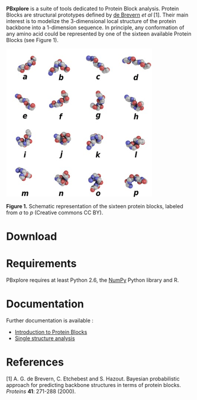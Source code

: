 **PBxplore** is a suite of tools dedicated to Protein Block analysis. Protein Blocks are structural prototypes defined by [de Brevern](http://www.dsimb.inserm.fr/~debrevern/index.php) *et al* [1]. Their main interest is to modelize the 3-dimensional local structure of the protein backbone into a 1-dimension sequence. In principle, any conformation of any amino acid could be represented by one of the sixteen available Protein Blocks (see Figure 1).

![PBs](doc/img/PBs.jpg "PBs")

**Figure 1.** Schematic representation of the sixteen protein blocks, labeled from *a* to *p* (Creative commons CC BY).

# Download

# Requirements
PBxplore requires at least Python 2.6, the [NumPy](http://numpy.scipy.org/ "NumPy") Python library and R.

# Documentation

Further documentation is available :

* [Introduction to Protein Blocks](doc/intro.PBs.md)
* [Single structure analysis](doc/single.structure.analysis.md)


# References
[1] A. G. de Brevern, C. Etchebest and S. Hazout. Bayesian probabilistic approach for predicting backbone structures in terms of protein blocks. *Proteins* **41**: 271-288 (2000).
